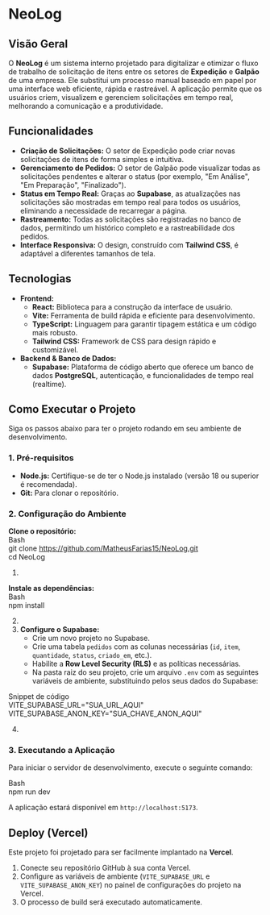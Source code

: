 # **NeoLog**

## **Visão Geral**

O **NeoLog** é um sistema interno projetado para digitalizar e otimizar o fluxo de trabalho de solicitação de itens entre os setores de **Expedição** e **Galpão** de uma empresa. Ele substitui um processo manual baseado em papel por uma interface web eficiente, rápida e rastreável. A aplicação permite que os usuários criem, visualizem e gerenciem solicitações em tempo real, melhorando a comunicação e a produtividade.

## **Funcionalidades**

* **Criação de Solicitações:** O setor de Expedição pode criar novas solicitações de itens de forma simples e intuitiva.  
* **Gerenciamento de Pedidos:** O setor de Galpão pode visualizar todas as solicitações pendentes e alterar o status (por exemplo, "Em Análise", "Em Preparação", "Finalizado").  
* **Status em Tempo Real:** Graças ao **Supabase**, as atualizações nas solicitações são mostradas em tempo real para todos os usuários, eliminando a necessidade de recarregar a página.  
* **Rastreamento:** Todas as solicitações são registradas no banco de dados, permitindo um histórico completo e a rastreabilidade dos pedidos.  
* **Interface Responsiva:** O design, construído com **Tailwind CSS**, é adaptável a diferentes tamanhos de tela.

## **Tecnologias**

* **Frontend:**  
  * **React:** Biblioteca para a construção da interface de usuário.  
  * **Vite:** Ferramenta de build rápida e eficiente para desenvolvimento.  
  * **TypeScript:** Linguagem para garantir tipagem estática e um código mais robusto.  
  * **Tailwind CSS:** Framework de CSS para design rápido e customizável.  
* **Backend & Banco de Dados:**  
  * **Supabase:** Plataforma de código aberto que oferece um banco de dados **PostgreSQL**, autenticação, e funcionalidades de tempo real (realtime).

## **Como Executar o Projeto**

Siga os passos abaixo para ter o projeto rodando em seu ambiente de desenvolvimento.

### **1\. Pré-requisitos**

* **Node.js:** Certifique-se de ter o Node.js instalado (versão 18 ou superior é recomendada).  
* **Git:** Para clonar o repositório.

### **2\. Configuração do Ambiente**

**Clone o repositório:**  
Bash  
git clone https://github.com/MatheusFarias15/NeoLog.git  
cd NeoLog

1. 

**Instale as dependências:**  
Bash  
npm install

2.   
3. **Configure o Supabase:**  
   * Crie um novo projeto no Supabase.  
   * Crie uma tabela `pedidos` com as colunas necessárias (`id`, `item`, `quantidade`, `status`, `criado_em`, etc.).  
   * Habilite a **Row Level Security (RLS)** e as políticas necessárias.  
   * Na pasta raiz do seu projeto, crie um arquivo `.env` com as seguintes variáveis de ambiente, substituindo pelos seus dados do Supabase:

Snippet de código  
VITE\_SUPABASE\_URL="SUA\_URL\_AQUI"  
VITE\_SUPABASE\_ANON\_KEY="SUA\_CHAVE\_ANON\_AQUI"

4. 

### **3\. Executando a Aplicação**

Para iniciar o servidor de desenvolvimento, execute o seguinte comando:

Bash  
npm run dev

A aplicação estará disponível em `http://localhost:5173`.

## **Deploy (Vercel)**

Este projeto foi projetado para ser facilmente implantado na **Vercel**.

1. Conecte seu repositório GitHub à sua conta Vercel.  
2. Configure as variáveis de ambiente (`VITE_SUPABASE_URL` e `VITE_SUPABASE_ANON_KEY`) no painel de configurações do projeto na Vercel.  
3. O processo de build será executado automaticamente.

